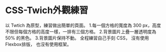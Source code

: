 # CSS-Twich外觀練習
以 Twtich 為原型，練習做出簡單的頁面。
1.每一個方格的寬度為 300 px，高度不限但每個方格的高度一樣，一排有三個方格。
2.背景圖片上疊一層透明度為 50% 的黑色。
3.背景圖片保持不動。
全程練習自己手刻 CSS，
沒有使用Flexbox排版，
也沒有使用框架。
